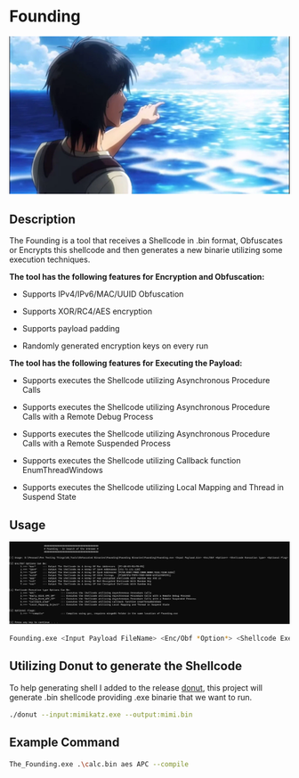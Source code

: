# Founding
<img src='/Founding/Eren.png' width='800'>

## Description
The Founding is a tool that receives a Shellcode in .bin format, Obfuscates or Encrypts this shellcode and then generates a new binarie utilizing some execution techniques.

**The tool has the following features for Encryption and Obfuscation:**

- Supports IPv4/IPv6/MAC/UUID Obfuscation

- Supports XOR/RC4/AES encryption

- Supports payload padding

- Randomly generated encryption keys on every run

**The tool has the following features for Executing the Payload:**
- Supports executes the Shellcode utilizing Asynchronous Procedure Calls

- Supports executes the Shellcode utilizing Asynchronous Procedure Calls with a Remote Debug Process

- Supports executes the Shellcode utilizing Asynchronous Procedure Calls with a Remote Suspended Process

- Supports executes the Shellcode utilizing Callback function EnumThreadWindows

- Supports executes the Shellcode utilizing Local Mapping and Thread in Suspend State

## Usage
<img src='/Founding/Usage.png'>

```bash
Founding.exe <Input Payload FileName> <Enc/Obf *Option*> <Shellcode Execution type> <Optional flag>
```
## Utilizing Donut to generate the Shellcode

To help generating shell I added to the release [donut](https://github.com/TheWover/donut), this project will generate .bin shellcode providing .exe binarie that we want to run.
```bash
./donut --input:mimikatz.exe --output:mimi.bin
```

## Example Command
```bash
The_Founding.exe .\calc.bin aes APC --compile
```


